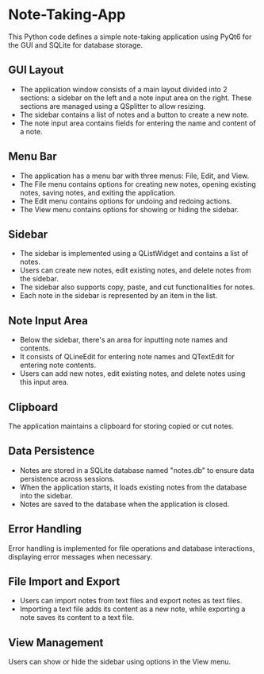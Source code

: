 # Note-Taking-App

This Python code defines a simple note-taking application using PyQt6 for the GUI and SQLite for database storage.

## GUI Layout
- The application window consists of a main layout divided into 2 sections: a sidebar on the left and a note input area on the right. These sections are managed using a QSplitter to allow resizing.
- The sidebar contains a list of notes and a button to create a new note.
- The note input area contains fields for entering the name and content of a note.

## Menu Bar
- The application has a menu bar with three menus: File, Edit, and View.
- The File menu contains options for creating new notes, opening existing notes, saving notes, and exiting the application.
- The Edit menu contains options for undoing and redoing actions.
- The View menu contains options for showing or hiding the sidebar.

## Sidebar
- The sidebar is implemented using a QListWidget and contains a list of notes.
- Users can create new notes, edit existing notes, and delete notes from the sidebar.
- The sidebar also supports copy, paste, and cut functionalities for notes.
- Each note in the sidebar is represented by an item in the list.

## Note Input Area
- Below the sidebar, there's an area for inputting note names and contents.
- It consists of QLineEdit for entering note names and QTextEdit for entering note contents.
- Users can add new notes, edit existing notes, and delete notes using this input area.

## Clipboard
The application maintains a clipboard for storing copied or cut notes.

## Data Persistence
- Notes are stored in a SQLite database named "notes.db" to ensure data persistence across sessions.
- When the application starts, it loads existing notes from the database into the sidebar.
- Notes are saved to the database when the application is closed.

## Error Handling
Error handling is implemented for file operations and database interactions, displaying error messages when necessary.

## File Import and Export
- Users can import notes from text files and export notes as text files.
- Importing a text file adds its content as a new note, while exporting a note saves its content to a text file.

## View Management
Users can show or hide the sidebar using options in the View menu.
